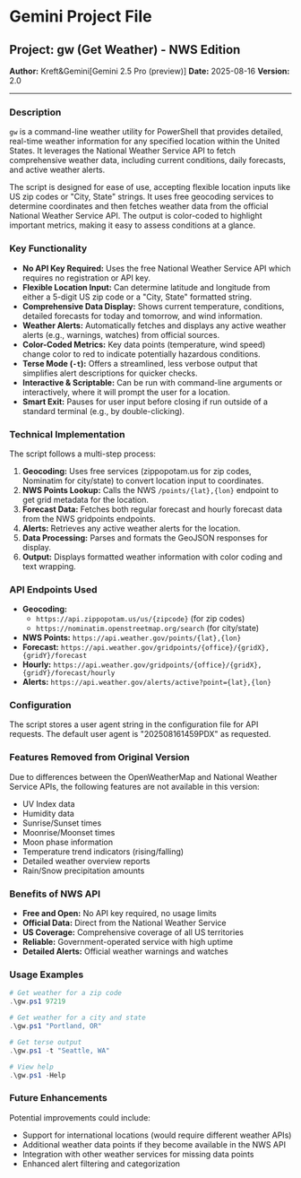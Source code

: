 # Gemini Project File

## Project: gw (Get Weather) - NWS Edition

**Author:** Kreft&Gemini[Gemini 2.5 Pro (preview)]
**Date:** 2025-08-16
**Version:** 2.0

---

### Description

`gw` is a command-line weather utility for PowerShell that provides detailed, real-time weather information for any specified location within the United States. It leverages the National Weather Service API to fetch comprehensive weather data, including current conditions, daily forecasts, and active weather alerts.

The script is designed for ease of use, accepting flexible location inputs like US zip codes or "City, State" strings. It uses free geocoding services to determine coordinates and then fetches weather data from the official National Weather Service API. The output is color-coded to highlight important metrics, making it easy to assess conditions at a glance.

### Key Functionality

- **No API Key Required:** Uses the free National Weather Service API which requires no registration or API key.
- **Flexible Location Input:** Can determine latitude and longitude from either a 5-digit US zip code or a "City, State" formatted string.
- **Comprehensive Data Display:** Shows current temperature, conditions, detailed forecasts for today and tomorrow, and wind information.
- **Weather Alerts:** Automatically fetches and displays any active weather alerts (e.g., warnings, watches) from official sources.
- **Color-Coded Metrics:** Key data points (temperature, wind speed) change color to red to indicate potentially hazardous conditions.
- **Terse Mode (`-t`):** Offers a streamlined, less verbose output that simplifies alert descriptions for quicker checks.
- **Interactive & Scriptable:** Can be run with command-line arguments or interactively, where it will prompt the user for a location.
- **Smart Exit:** Pauses for user input before closing if run outside of a standard terminal (e.g., by double-clicking).

### Technical Implementation

The script follows a multi-step process:

1. **Geocoding:** Uses free services (zippopotam.us for zip codes, Nominatim for city/state) to convert location input to coordinates.
2. **NWS Points Lookup:** Calls the NWS `/points/{lat},{lon}` endpoint to get grid metadata for the location.
3. **Forecast Data:** Fetches both regular forecast and hourly forecast data from the NWS gridpoints endpoints.
4. **Alerts:** Retrieves any active weather alerts for the location.
5. **Data Processing:** Parses and formats the GeoJSON responses for display.
6. **Output:** Displays formatted weather information with color coding and text wrapping.

### API Endpoints Used

- **Geocoding:** 
  - `https://api.zippopotam.us/us/{zipcode}` (for zip codes)
  - `https://nominatim.openstreetmap.org/search` (for city/state)
- **NWS Points:** `https://api.weather.gov/points/{lat},{lon}`
- **Forecast:** `https://api.weather.gov/gridpoints/{office}/{gridX},{gridY}/forecast`
- **Hourly:** `https://api.weather.gov/gridpoints/{office}/{gridX},{gridY}/forecast/hourly`
- **Alerts:** `https://api.weather.gov/alerts/active?point={lat},{lon}`

### Configuration

The script stores a user agent string in the configuration file for API requests. The default user agent is "202508161459PDX" as requested.

### Features Removed from Original Version

Due to differences between the OpenWeatherMap and National Weather Service APIs, the following features are not available in this version:

- UV Index data
- Humidity data  
- Sunrise/Sunset times
- Moonrise/Moonset times
- Moon phase information
- Temperature trend indicators (rising/falling)
- Detailed weather overview reports
- Rain/Snow precipitation amounts

### Benefits of NWS API

- **Free and Open:** No API key required, no usage limits
- **Official Data:** Direct from the National Weather Service
- **US Coverage:** Comprehensive coverage of all US territories
- **Reliable:** Government-operated service with high uptime
- **Detailed Alerts:** Official weather warnings and watches

### Usage Examples

```powershell
# Get weather for a zip code
.\gw.ps1 97219

# Get weather for a city and state
.\gw.ps1 "Portland, OR"

# Get terse output
.\gw.ps1 -t "Seattle, WA"

# View help
.\gw.ps1 -Help
```

### Future Enhancements

Potential improvements could include:
- Support for international locations (would require different weather APIs)
- Additional weather data points if they become available in the NWS API
- Integration with other weather services for missing data points
- Enhanced alert filtering and categorization
